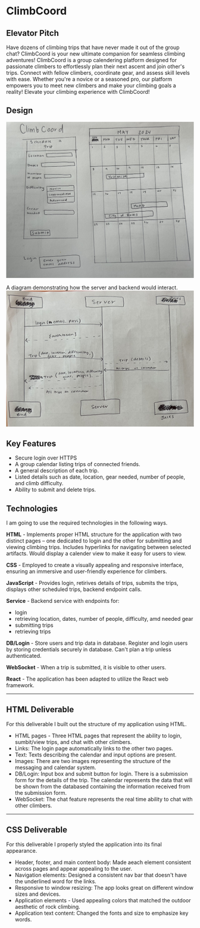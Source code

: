 # ClimbCoord

## Elevator Pitch

Have dozens of climbing trips that have never made it out of the group chat? ClimbCoord is your new ultimate companion for seamless climbing adventures! ClimbCoord is a group calendering platform designed for passionate climbers to effortlessly plan their next ascent and join other's trips. Connect with fellow climbers, coordinate gear, and assess skill levels with ease. Whether you're a novice or a seasoned pro, our platform empowers you to meet new climbers and make your climbing goals a reality! Elevate your climbing experience with ClimbCoord!

## Design 
![Main Calendar Page](Images/page_design.jpg)

A diagram demonstrating how the server and backend would interact.
![A diagram demonstrating how the server and backend would interact.](Images/server_design.jpg)


## Key Features
- Secure login over HTTPS
- A group calendar listing trips of connected friends. 
- A general description of each trip. 
- Listed details such as date, location, gear needed, number of people, and climb difficulty. 
- Ability to submit and delete trips. 




## Technologies

I am going to use the required technologies in the following ways.

**HTML** - Implements proper HTML structure for the application with two distinct pages – one dedicated to login and the other for submitting and viewing climbing trips. Includes hyperlinks for navigating between selected artifacts. Would display a calender view to make it easy for users to view. 

**CSS** - Employed to create a visually appealing and responsive interface, ensuring an immersive and user-friendly experience for climbers. 

**JavaScript** - Provides login, retirives details of trips, submits the trips, displays other scheduled trips, backend endpoint calls.

**Service** - Backend service with endpoints for:
- login
- retrieving location, dates, number of people, difficulty, amd needed gear
- submitting trips
- retrieving trips 

**DB/Login** - Store users and trip data in database. Register and login users by storing credentials securely in database. Can't plan a trip unless authenticated.

**WebSocket** - When a trip is submitted, it is visible to other users.

**React** - The application has been adapted to utilize the React web framework.


<hr> 

## HTML Deliverable
For this deliverable I built out the structure of my application using HTML.

- HTML pages - Three HTML pages that represent the ability to login, sumbit/view trips, and chat with other climbers. 
- Links: The login page automatically links to the other two pages.
- Text: Texts describing the calendar and input options are present. 
- Images:  There are two images representing the structure of the messaging and calendar system. 
- DB/Login:  Input box and submit button for login. There is a submission form for the details of the trip. The calendar represents the data that will be shown from the databased containing the information received from the submission form. 
- WebSocket: The chat feature represents the real time ability to chat with other climbers.

<hr> 

## CSS Deliverable 
For this deliverable I properly styled the application into its final appearance.

- Header, footer, and main content body: Made aeach element consistent across pages and appear appealing to the user. 
- Navigation elements: Designed a consistent nav bar that doesn't have the underlined word for the links. 
- Responsive to window resizing: The app looks great on different window sizes and devices. 
- Application elements - Used appealing colors that matched the outdoor aesthetic of rock climbing. 
- Application text content: Changed the fonts and size to emphasize key words. 